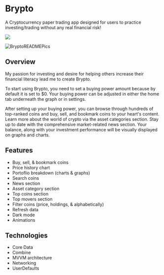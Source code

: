 # Brypto
A Cryptocurrency paper trading app designed for users to practice investing/trading without any real financial risk!

<a href="https://apps.apple.com/us/app/brypto/id6443970065?platform=iphone">
  <img src="https://img.shields.io/badge/App_Store-0D96F6?style=for-the-badge&logo=app-store&logoColor=white" />
</a>

![BryptoREADMEPics](https://github.com/user-attachments/assets/0822ec71-a0a7-4a53-8044-dfa8ac21a831)

## Overview
My passion for investing and desire for helping others increase their financial literacy lead me to create Brypto. 

To start using Brypto, you need to set a buying power amount because by default it is set to $0. Your buying power can be adjusted in either the home tab underneath the graph or in settings. 

After setting up your buying power, you can browse through hundreds of top-ranked coins and buy, sell, and bookmark coins to your heart's content. Learn more about the world of crypto via the asset categories section. Stay up to date with the comprehensive market-related news section. Your balance, along with your investment performance will be visually displayed on graphs and charts. 

## Features
* Buy, sell, & bookmark coins
* Price history chart
* Portoflio breakdown (charts & graphs)
* Search coins
* News section
* Asset category section
* Top coins section
* Top movers section
* Filter coins (price, holdings, & alphabetically)
* Refresh data
* Dark mode
* Animations

## Technologies
* Core Data
* Combine
* MVVM architecture
* Networking
* UserDefaults
